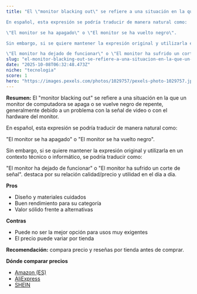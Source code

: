 ```yaml
---
title: "El \"monitor blacking out\" se refiere a una situación en la que un monitor de computadora se apaga o se vuelve negro de repente, generalmente debido a un problema con la señal de video o con el hardware del monitor.

En español, esta expresión se podría traducir de manera natural como:

\"El monitor se ha apagado\" o \"El monitor se ha vuelto negro\".

Sin embargo, si se quiere mantener la expresión original y utilizarla en un contexto técnico o informático, se podría traducir como:

\"El monitor ha dejado de funcionar\" o \"El monitor ha sufrido un corte de señal\"."
slug: "el-monitor-blacking-out-se-refiere-a-una-situacion-en-la-que-un-monitor-de-compu"
date: "2025-10-08T06:32:48.473Z"
niche: "tecnologia"
score: 1
hero: "https://images.pexels.com/photos/1029757/pexels-photo-1029757.jpeg?auto=compress&cs=tinysrgb&fit=crop&h=627&w=1200&auto=compress&cs=tinysrgb&w=1200&h=675&fit=crop"
---
```


**Resumen:** El "monitor blacking out" se refiere a una situación en la que un monitor de computadora se apaga o se vuelve negro de repente, generalmente debido a un problema con la señal de video o con el hardware del monitor.

En español, esta expresión se podría traducir de manera natural como:

"El monitor se ha apagado" o "El monitor se ha vuelto negro".

Sin embargo, si se quiere mantener la expresión original y utilizarla en un contexto técnico o informático, se podría traducir como:

"El monitor ha dejado de funcionar" o "El monitor ha sufrido un corte de señal". destaca por su relación calidad/precio y utilidad en el día a día.

**Pros**
- Diseño y materiales cuidados
- Buen rendimiento para su categoría
- Valor sólido frente a alternativas

**Contras**
- Puede no ser la mejor opción para usos muy exigentes
- El precio puede variar por tienda

**Recomendación:** compara precio y reseñas por tienda antes de comprar.

**Dónde comparar precios**
- [Amazon (ES)](https://www.amazon.es/s?k=El%20%22monitor%20blacking%20out%22%20se%20refiere%20a%20una%20situaci%C3%B3n%20en%20la%20que%20un%20monitor%20de%20computadora%20se%20apaga%20o%20se%20vuelve%20negro%20de%20repente%2C%20generalmente%20debido%20a%20un%20problema%20con%20la%20se%C3%B1al%20de%20video%20o%20con%20el%20hardware%20del%20monitor.%0A%0AEn%20espa%C3%B1ol%2C%20esta%20expresi%C3%B3n%20se%20podr%C3%ADa%20traducir%20de%20manera%20natural%20como%3A%0A%0A%22El%20monitor%20se%20ha%20apagado%22%20o%20%22El%20monitor%20se%20ha%20vuelto%20negro%22.%0A%0ASin%20embargo%2C%20si%20se%20quiere%20mantener%20la%20expresi%C3%B3n%20original%20y%20utilizarla%20en%20un%20contexto%20t%C3%A9cnico%20o%20inform%C3%A1tico%2C%20se%20podr%C3%ADa%20traducir%20como%3A%0A%0A%22El%20monitor%20ha%20dejado%20de%20funcionar%22%20o%20%22El%20monitor%20ha%20sufrido%20un%20corte%20de%20se%C3%B1al%22.&tag=teknovashop25-21)
- [AliExpress](https://www.aliexpress.com/wholesale?SearchText=El%20%22monitor%20blacking%20out%22%20se%20refiere%20a%20una%20situaci%C3%B3n%20en%20la%20que%20un%20monitor%20de%20computadora%20se%20apaga%20o%20se%20vuelve%20negro%20de%20repente%2C%20generalmente%20debido%20a%20un%20problema%20con%20la%20se%C3%B1al%20de%20video%20o%20con%20el%20hardware%20del%20monitor.%0A%0AEn%20espa%C3%B1ol%2C%20esta%20expresi%C3%B3n%20se%20podr%C3%ADa%20traducir%20de%20manera%20natural%20como%3A%0A%0A%22El%20monitor%20se%20ha%20apagado%22%20o%20%22El%20monitor%20se%20ha%20vuelto%20negro%22.%0A%0ASin%20embargo%2C%20si%20se%20quiere%20mantener%20la%20expresi%C3%B3n%20original%20y%20utilizarla%20en%20un%20contexto%20t%C3%A9cnico%20o%20inform%C3%A1tico%2C%20se%20podr%C3%ADa%20traducir%20como%3A%0A%0A%22El%20monitor%20ha%20dejado%20de%20funcionar%22%20o%20%22El%20monitor%20ha%20sufrido%20un%20corte%20de%20se%C3%B1al%22.)
- [SHEIN](https://www.shein.com/pdsearch/El%20%22monitor%20blacking%20out%22%20se%20refiere%20a%20una%20situaci%C3%B3n%20en%20la%20que%20un%20monitor%20de%20computadora%20se%20apaga%20o%20se%20vuelve%20negro%20de%20repente%2C%20generalmente%20debido%20a%20un%20problema%20con%20la%20se%C3%B1al%20de%20video%20o%20con%20el%20hardware%20del%20monitor.%0A%0AEn%20espa%C3%B1ol%2C%20esta%20expresi%C3%B3n%20se%20podr%C3%ADa%20traducir%20de%20manera%20natural%20como%3A%0A%0A%22El%20monitor%20se%20ha%20apagado%22%20o%20%22El%20monitor%20se%20ha%20vuelto%20negro%22.%0A%0ASin%20embargo%2C%20si%20se%20quiere%20mantener%20la%20expresi%C3%B3n%20original%20y%20utilizarla%20en%20un%20contexto%20t%C3%A9cnico%20o%20inform%C3%A1tico%2C%20se%20podr%C3%ADa%20traducir%20como%3A%0A%0A%22El%20monitor%20ha%20dejado%20de%20funcionar%22%20o%20%22El%20monitor%20ha%20sufrido%20un%20corte%20de%20se%C3%B1al%22.)